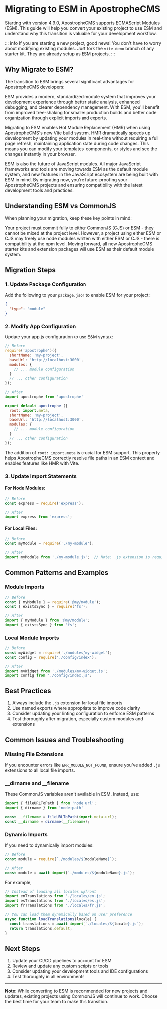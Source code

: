 # Migrating to ESM in ApostropheCMS

Starting with version 4.9.0, ApostropheCMS supports ECMAScript Modules (ESM). This guide will help you convert your existing project to use ESM and understand why this transition is valuable for your development workflow.

::: info
If you are starting a new project, good news! You don't have to worry about modifying existing modules. Just fork the `vite-demo` branch of any starter kit. They are already setup as ESM projects.
:::

## Why Migrate to ESM?

The transition to ESM brings several significant advantages for ApostropheCMS developers:

ESM provides a modern, standardized module system that improves your development experience through better static analysis, enhanced debugging, and clearer dependency management. With ESM, you'll benefit from improved tree-shaking for smaller production builds and better code organization through explicit imports and exports.

Migrating to ESM enables Hot Module Replacement (HMR) when using ApostropheCMS's new Vite build system. HMR dramatically speeds up development by updating your modules in real-time without requiring a full page refresh, maintaining application state during code changes. This means you can modify your templates, components, or styles and see the changes instantly in your browser.

ESM is also the future of JavaScript modules. All major JavaScript frameworks and tools are moving towards ESM as the default module system, and new features in the JavaScript ecosystem are being built with ESM in mind. By migrating now, you're future-proofing your ApostropheCMS projects and ensuring compatibility with the latest development tools and practices.

## Understanding ESM vs CommonJS

When planning your migration, keep these key points in mind:

Your project must commit fully to either CommonJS (CJS) or ESM - they cannot be mixed at the project level. However, a project using either ESM or CJS may freely use node modules written with either ESM or CJS - there is compatibility at the npm level. Moving forward, all new ApostropheCMS starter kits and extension packages will use ESM as their default module system.

## Migration Steps

### 1. Update Package Configuration

Add the following to your `package.json` to enable ESM for your project:

```json
{
  "type": "module"
}
```

### 2. Modify App Configuration

Update your app.js configuration to use ESM syntax:

```javascript
// Before
require('apostrophe')({
  shortName: 'my-project',
  baseUrl: 'http://localhost:3000',
  modules: {
    // ... module configuration
  }
  // ... other configuration
});

// After
import apostrophe from 'apostrophe';

export default apostrophe ({
  root: import.meta,
  shortName: 'my-project',
  baseUrl: 'http://localhost:3000',
  modules: {
    // ... module configuration
  }
  // ... other configuration
});
```

The addition of `root: import.meta` is crucial for ESM support. This property helps ApostropheCMS correctly resolve file paths in an ESM context and enables features like HMR with Vite.

### 3. Update Import Statements

#### For Node Modules:
```javascript
// Before
const express = require('express');

// After
import express from 'express';
```

#### For Local Files:
```javascript
// Before
const myModule = require('./my-module');

// After
import myModule from './my-module.js';  // Note: .js extension is required
```

## Common Patterns and Examples

### Module Imports

```javascript
// Before
const { myModule } = require('@my/module');
const { existsSync } = require('fs');

// After
import { myModule } from '@my/module';
import { existsSync } from 'fs';
```

### Local Module Imports

```javascript
// Before
const myWidget = require('./modules/my-widget');
const config = require('./config/index');

// After
import myWidget from './modules/my-widget.js';
import config from './config/index.js';
```

## Best Practices

1. Always include the `.js` extension for local file imports
2. Use named exports where appropriate to improve code clarity
3. Consider updating your linting configuration to enforce ESM patterns
4. Test thoroughly after migration, especially custom modules and extensions

## Common Issues and Troubleshooting

### Missing File Extensions
If you encounter errors like `ERR_MODULE_NOT_FOUND`, ensure you've added `.js` extensions to all local file imports.

### __dirname and __filename
These CommonJS variables aren't available in ESM. Instead, use:

```javascript
import { fileURLToPath } from 'node:url';
import { dirname } from 'node:path';

const __filename = fileURLToPath(import.meta.url);
const __dirname = dirname(__filename);
```

### Dynamic Imports
If you need to dynamically import modules:

```javascript
// Before
const module = require(`./modules/${moduleName}`);

// After
const module = await import(`./modules/${moduleName}.js`);
```

For example,
```javascript
// Instead of loading all locales upfront
import enTranslations from './locales/en.js';
import esTranslations from './locales/es.js';
import frTranslations from './locales/fr.js';

// You can load them dynamically based on user preference
async function loadTranslations(locale) {
  const translations = await import(`./locales/${locale}.js`);
  return translations.default;
}
```

## Next Steps

1. Update your CI/CD pipelines to account for ESM
2. Review and update any custom scripts or tools
3. Consider updating your development tools and IDE configurations
4. Test thoroughly in all environments

---

**Note**: While converting to ESM is recommended for new projects and updates, existing projects using CommonJS will continue to work. Choose the best time for your team to make this transition.